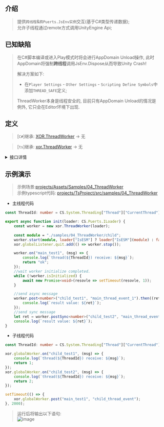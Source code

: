 ## 介绍
> 提供`跨线程`&`跨Puerts.JsEnv实例`交互(基于C#类型传递数据);  
> 允许子线程通过remote方式调用UnityEngine Api;

## 已知缺陷
> 在C#脚本编译或进入Play模式时将会进行AppDomain Unload操作, 此时AppDomain将强制**跨线程**调用JsEnv.Dispose从而导致Unity Crash!
>
> 解决方案如下:
> - 在`Player Settings` - `Other Settings` - `Scripting Define Symbols`中添加`THREAD_SAFE`定义;
>
>ThreadWorker本身是线程安全的, 目前只有AppDomain Unload的情况是例外, 它只会在Editor环境下出现.

## 定义
> [`C#`]继承: [XOR.ThreadWorker](../projects/Assets/XOR/Runtime/Src/Thread/ThreadWorker.cs) → 无  

> [`ts`]继承: [xor.ThreadWorker](../projects/TsEditorProject/src/xor/worker.ts) → 无

<details>
<summary>接口详情</summary>

| 成员  | 描述  |
| ------------ | ------------ |
| `get isAlive(): boolean` | 线程是否正在工作中 |
| `get isInitialized(): boolean` | 线程是否已初始化完成 |
| `get source(): XOR.ThreadWorker` |  |

| 方法  | 描述  |
| ------------ | ------------ |
| `start(string, boolean): void` |  开始实例并指定startup脚本  |
| `stop(): void` |  停止实例(如果在子线程调用将发送事件给主线程确认)  |
| `post(string, any, [boolena]): Promise<any>` | 发送异步事件并获取结果 |
| `postSync(string, any, [boolena]): any` | 发送同步事件并获取结果(在初始化阶段不可用) |
| `eval(string, [string]): any` | 执行一段代码, 只能由主线程调用 |
| `remote<TConstruct>(TConstruct): TConstruct` | 创建一个remote类型, 用于在子线程中使用UnityApi(仅限子线程) |
| `remote<T>(T): T` | 创建一个remote对象, 用于在子线程中使用UnityApi(仅限子线程) |
| `local<T>(T): T` | 从remote对象上获取原始对象(仅限子线程) |
| `on("close", () => void \| false): this` | 监听停止事件, 如handler返回false将阻止实例停止(仅限主线程) |
| `on(string, Function): this` | 注册一个监听事件 |
| `once(string, Function): this` | 注册一个监听事件(回调一次后自动移除) |
| `remove(string, Function): void` | 移除指定监听handler |
| `removeAll(string): void` | 移除所有监听handlers |
</details>

## 示例演示
> 示例场景:[projects/Assets/Samples/04_ThreadWorker](../projects/Assets/Samples/04_ThreadWorker)  
> 示例typescript代码: [projects/TsProject/src/samples/04_ThreadWorker](../projects/TsProject/src/samples/04_ThreadWorker)  

- 主线程代码
```typescript
const ThreadId: number = CS.System.Threading["Thread"]["CurrentThread"]["ManagedThreadId"];

export async function init(loader: CS.Puerts.ILoader) {
    const worker = new xor.ThreadWorker(loader);
    
    const module = "./samples/04_ThreadWorker/child";
    worker.start(module, loader["IsESM"] ? loader["IsESM"](module) : false);
    xor.globalListener.quit.add(() => worker.stop());

    worker.on("main_test1", (msg) => {
        console.log(`thread(${ThreadId}) receive: ${msg}`);
        return "ok";
    });
    //wait worker initialize completed.
    while (!worker.isInitialized) {
        await new Promise<void>(resovle => setTimeout(resovle, 1));
    }

    //send async message
    worker.post<number>("child_test1", "main_thread_event_1").then((ret) => {
        console.log(`result value: ${ret}`);
    });
    //send sync message
    let ret = worker.postSync<number>("child_test2", "main_thread_event_2");
    console.log(`result value: ${ret}`);
}
```
- 子线程代码
```typescript
const ThreadId: number = CS.System.Threading["Thread"]["CurrentThread"]["ManagedThreadId"];

xor.globalWorker.on("child_test1", (msg) => {
    console.log(`thread(${ThreadId}) receive: ${msg}`);
    return 1;
});
xor.globalWorker.on("child_test2", (msg) => {
    console.log(`thread(${ThreadId}) receive: ${msg}`);
    return 2;
});

setTimeout(() => {
    xor.globalWorker.post("main_test1", "child_thread_event");
}, 2000);
```
> 运行后将输出以下语句:  
> ![image](https://user-images.githubusercontent.com/45587825/217461927-9e8a13fe-0195-4490-bc3e-7448a06c8ad9.png)
